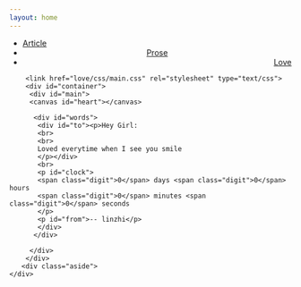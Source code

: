 ```yaml
---
layout: home
---
```


<div class="index-content love">
    <div class="section">
        <ul class="artical-cate">
            <li><a href="/"><span>Article</span></a></li>
            <li style="text-align:center"><a href="/prose"><span>Prose</span></a></li>
            <li class="on" style="text-align:right"><a href="/love"><span>Love</span></a></li>
        </ul>

        <link href="love/css/main.css" rel="stylesheet" type="text/css">
        <div id="container">
         <div id="main">
         <canvas id="heart"></canvas>

          <div id="words">
           <div id="to"><p>Hey Girl:
           <br>
           <br>
           Loved everytime when I see you smile
           </p></div>
           <br>
           <p id="clock">
           <span class="digit">0</span> days <span class="digit">0</span> hours 
           <span class="digit">0</span> minutes <span class="digit">0</span> seconds
           </p>
           <p id="from">-- linzhi</p>
           </div>
          </div>

         </div>
        </div>
       <div class="aside">
    </div>
</div>

<script type="text/javascript" src="love/js/jquery.js"></script>
<script type="text/javascript" src="love/js/garden.js"></script>
<script type="text/javascript" src="love/js/main.js"></script>


